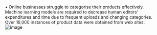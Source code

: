 •	Online businesses struggle to categorise their products effectively. Machine learning models are required to decrease human editors' expenditures and time due to frequent uploads and changing categories. Over 19,000 instances of product data were obtained from web sites.![image](https://user-images.githubusercontent.com/114309193/193327092-ca5aa9b0-047e-4599-b165-3171a45d1ab6.png)
